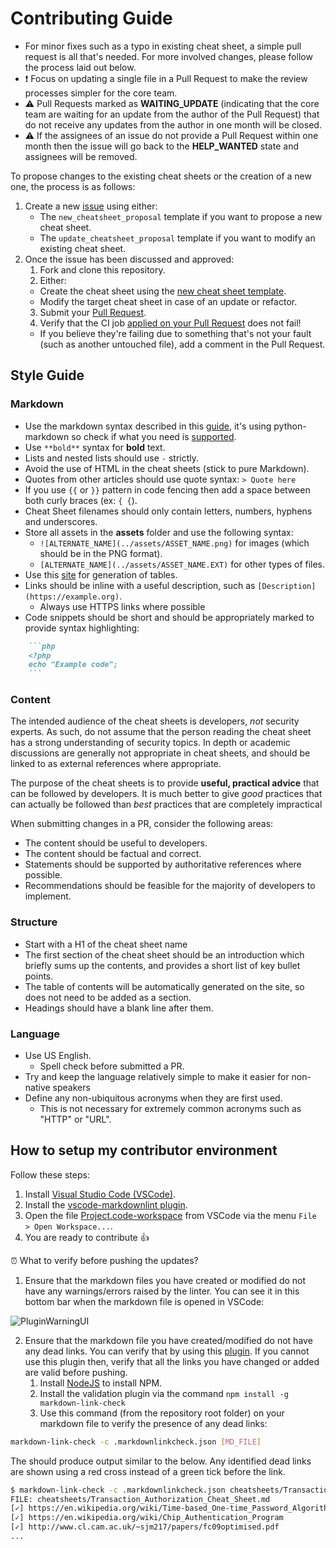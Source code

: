# Contributing Guide

- For minor fixes such as a typo in existing cheat sheet, a simple pull request is all that's needed. For more involved changes, please follow the process laid out below.
- :heavy_exclamation_mark: Focus on updating a single file in a Pull Request to make the review processes simpler for the core team.
- :warning: Pull Requests marked as **WAITING_UPDATE** (indicating that the core team are waiting for an update from the author of the Pull Request) that do not receive any updates from the author in one month will be closed.
- :warning: If the assignees of an issue do not provide a Pull Request within one month then the issue will go back to the **HELP_WANTED** state and assignees will be removed.

To propose changes to the existing cheat sheets or the creation of a new one, the process is as follows:

1. Create a new [issue](https://github.com/OWASP/CheatSheetSeries/issues/new/choose) using either:
   - The `new_cheatsheet_proposal` template if you want to propose a new cheat sheet.
   - The `update_cheatsheet_proposal` template if you want to modify an existing cheat sheet.
2. Once the issue has been discussed and approved:
    1. Fork and clone this repository.
    2. Either:
      - Create the cheat sheet using the [new cheat sheet template](templates/New_CheatSheet.md).
      - Modify the target cheat sheet in case of an update or refactor.
    3. Submit your [Pull Request](https://help.github.com/articles/creating-a-pull-request/).
    4. Verify that the CI job [applied on your Pull Request](https://travis-ci.org/OWASP/CheatSheetSeries/pull_requests) does not fail!
      - If you believe they're failing due to something that's not your fault (such as another untouched file), add a comment in the Pull Request.

## Style Guide

### Markdown

- Use the markdown syntax described in this [guide](https://daringfireball.net/projects/markdown/syntax), it's using python-markdown so check if what you need is [supported](https://python-markdown.github.io/#support).
- Use `**bold**` syntax for **bold** text.
- Lists and nested lists should use `-` strictly.
- Avoid the use of HTML in the cheat sheets (stick to pure Markdown).
- Quotes from other articles should use quote syntax: `> Quote here`
- If you use `{{` or `}}` pattern in code fencing then add a space between both curly braces (ex: `{ {`).
- Cheat Sheet filenames should only contain letters, numbers, hyphens and underscores.
- Store all assets in the **assets** folder and use the following syntax:
    - `![ALTERNATE_NAME](../assets/ASSET_NAME.png)` for images (which should be in the PNG format).
    - `[ALTERNATE_NAME](../assets/ASSET_NAME.EXT)` for other types of files.
- Use this [site](https://www.tablesgenerator.com/markdown_tables) for generation of tables.
- Links should be inline with a useful description, such as `[Description](https://example.org)`.
    - Always use HTTPS links where possible
- Code snippets should be short and should be appropriately marked to provide syntax highlighting:

```md
    ```php
    <?php
    echo "Example code";
    ```
```

### Content

The intended audience of the cheat sheets is developers, _not_ security experts. As such, do not assume that the person reading the cheat sheet has a strong understanding of security topics. In depth or academic discussions are generally not appropriate in cheat sheets, and should be linked to as external references where appropriate.

The purpose of the cheat sheets is to provide **useful, practical advice** that can be followed by developers. It is much better to give _good_ practices that can actually be followed than _best_ practices that are completely impractical

When submitting changes in a PR, consider the following areas:

- The content should be useful to developers.
- The content should be factual and correct.
- Statements should be supported by authoritative references where possible.
- Recommendations should be feasible for the majority of developers to implement.

### Structure

- Start with a H1 of the cheat sheet name
- The first section of the cheat sheet should be an introduction which briefly sums up the contents, and provides a short list of key bullet points.
- The table of contents will be automatically generated on the site, so does not need to be added as a section.
- Headings should have a blank line after them.

### Language

- Use US English.
    - Spell check before submitted a PR.
- Try and keep the language relatively simple to make it easier for non-native speakers
- Define any non-ubiquitous acronyms when they are first used.
    - This is not necessary for extremely common acronyms such as "HTTP" or "URL".

## How to setup my contributor environment

Follow these steps:

1. Install [Visual Studio Code (VSCode)](https://code.visualstudio.com/).
2. Install the [vscode-markdownlint plugin](https://github.com/DavidAnson/vscode-markdownlint#install).
3. Open the file [Project.code-workspace](Project.code-workspace) from VSCode via the menu `File > Open Workspace...`.
4. You are ready to contribute :+1:

:alarm_clock: What to verify before pushing the updates?

1. Ensure that the markdown files you have created or modified do not have any warnings/errors raised by the linter. You can see it in this bottom bar when the markdown file is opened in VSCode:

![PluginWarningUI](assets/README_PluginWarningUI.png)

2. Ensure that the markdown file you have created/modified do not have any dead links. You can verify that by using this [plugin](https://www.npmjs.com/package/markdown-link-check). If you cannot use this plugin then, verify that all the links you have changed or added are valid before pushing.
    1. Install [NodeJS](https://nodejs.org/en/download/) to install NPM.
    2. Install the validation plugin via the command `npm install -g markdown-link-check`
    3. Use this command (from the repository root folder) on your markdown file to verify the presence of any dead links:

```bash
markdown-link-check -c .markdownlinkcheck.json [MD_FILE]
```

The should produce output similar to the below. Any identified dead links are shown using a red cross instead of a green tick before the link.

```bash
$ markdown-link-check -c .markdownlinkcheck.json cheatsheets/Transaction_Authorization_Cheat_Sheet.md
FILE: cheatsheets/Transaction_Authorization_Cheat_Sheet.md
[✓] https://en.wikipedia.org/wiki/Time-based_One-time_Password_Algorithm
[✓] https://en.wikipedia.org/wiki/Chip_Authentication_Program
[✓] http://www.cl.cam.ac.uk/~sjm217/papers/fc09optimised.pdf
...

```
